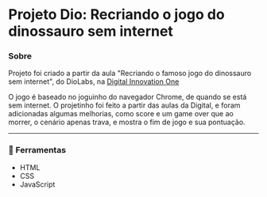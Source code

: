 # Projeto Dio: Recriando o jogo do dinossauro sem internet
### Sobre
Projeto foi criado a partir da aula "Recriando o famoso jogo do dinossauro sem internet", do DioLabs, na [Digital Innovation One](https://digitalinnovation.one/ "Digital Innovation One")

O jogo é baseado no joguinho do navegador Chrome, de quando se está sem internet. O projetinho foi feito a partir das aulas da Digital, e foram adicionadas algumas melhorias, como score e um game over que ao morrer, o cenário apenas trava, e mostra o fim de jogo e sua pontuação.

---

### 🚀 Ferramentas
- HTML
- CSS
- JavaScript
